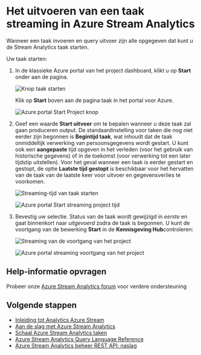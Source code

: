 <properties 
    pageTitle="Het starten van streaming projecten in stroom Analytics | Microsoft Azure" 
    description="Hoe een streaming taak uitvoeren in Azure Stream Analytics | leren padsegment."
    keywords="Streaming van taken"
    documentationCenter=""
    services="stream-analytics"
    authors="jeffstokes72" 
    manager="jhubbard" 
    editor="cgronlun"/>

<tags 
    ms.service="stream-analytics" 
    ms.devlang="na" 
    ms.topic="article" 
    ms.tgt_pltfrm="na" 
    ms.workload="data-services" 
    ms.date="09/26/2016" 
    ms.author="jeffstok"/>

# <a name="how-to-run-a-streaming-job-in-azure-stream-analytics"></a>Het uitvoeren van een taak streaming in Azure Stream Analytics

Wanneer een taak invoeren en query uitvoer zijn alle opgegeven dat kunt u de Stream Analytics taak starten.

Uw taak starten:

1.  In de klassieke Azure portal van het project dashboard, klikt u op **Start** onder aan de pagina.

    ![Knop taak starten](./media/stream-analytics-run-a-job/1-stream-analytics-run-a-job.png)  

    Klik op **Start** boven aan de pagina taak in het portal voor Azure.

    ![Azure portal Start Project knop](./media/stream-analytics-run-a-job/4-stream-analytics-run-a-job.png)  

2.  Geef een waarde **Start uitvoer** om te bepalen wanneer u deze taak zal gaan produceren output. De standaardinstelling voor taken die nog niet eerder zijn begonnen is **Begintijd taak**, wat inhoudt dat de taak onmiddellijk verwerking van persoonsgegevens wordt gestart. U kunt ook een **aangepaste** tijd opgeven in het verleden (voor het gebruik van historische gegevens) of in de toekomst (voor verwerking tot een later tijdstip uitstellen). Voor het geval wanneer een taak is eerder gestart en gestopt, de optie **Laatste tijd gestopt** is beschikbaar voor het hervatten van de taak van de laatste keer voor uitvoer en gegevensverlies te voorkomen.  

    ![Streaming-tijd van taak starten](./media/stream-analytics-run-a-job/2-stream-analytics-run-a-job.png)  

    ![Azure portal Start streaming project tijd](./media/stream-analytics-run-a-job/5-stream-analytics-run-a-job.png)  

3.  Bevestig uw selectie. Status van de taak wordt gewijzigd in *eerste* en gaat binnenkort naar *uitgevoerd* zodra de taak is begonnen. U kunt de voortgang van de bewerking **Start** in de **Kennisgeving Hub**controleren:

    ![Streaming van de voortgang van het project](./media/stream-analytics-run-a-job/3-stream-analytics-run-a-job.png)  

    ![Azure portal streaming voortgang van het project](./media/stream-analytics-run-a-job/6-stream-analytics-run-a-job.png)  

## <a name="get-help"></a>Help-informatie opvragen
Probeer onze [Azure Stream Analytics forum](https://social.msdn.microsoft.com/Forums/en-US/home?forum=AzureStreamAnalytics) voor verdere ondersteuning

## <a name="next-steps"></a>Volgende stappen

- [Inleiding tot Analytics Azure Stream](stream-analytics-introduction.md)
- [Aan de slag met Azure Stream Analytics](stream-analytics-get-started.md)
- [Schaal Azure Stream Analytics taken](stream-analytics-scale-jobs.md)
- [Azure Stream Analytics Query Language Reference](https://msdn.microsoft.com/library/azure/dn834998.aspx)
- [Azure Stream Analytics beheer REST API: naslag](https://msdn.microsoft.com/library/azure/dn835031.aspx)
